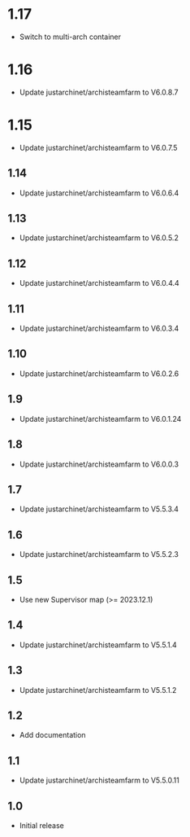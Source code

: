 # 1.17
- Switch to multi-arch container
# 1.16
- Update justarchinet/archisteamfarm to V6.0.8.7
# 1.15
- Update justarchinet/archisteamfarm to V6.0.7.5
## 1.14
- Update justarchinet/archisteamfarm to V6.0.6.4
## 1.13
- Update justarchinet/archisteamfarm to V6.0.5.2
## 1.12
- Update justarchinet/archisteamfarm to V6.0.4.4
## 1.11
- Update justarchinet/archisteamfarm to V6.0.3.4
## 1.10
- Update justarchinet/archisteamfarm to V6.0.2.6
## 1.9
- Update justarchinet/archisteamfarm to V6.0.1.24
## 1.8
- Update justarchinet/archisteamfarm to V6.0.0.3
## 1.7
- Update justarchinet/archisteamfarm to V5.5.3.4
## 1.6
- Update justarchinet/archisteamfarm to V5.5.2.3
## 1.5
- Use new Supervisor map (>= 2023.12.1)
## 1.4
- Update justarchinet/archisteamfarm to V5.5.1.4
## 1.3
- Update justarchinet/archisteamfarm to V5.5.1.2 
## 1.2
- Add documentation
## 1.1
- Update justarchinet/archisteamfarm to V5.5.0.11
## 1.0
- Initial release
